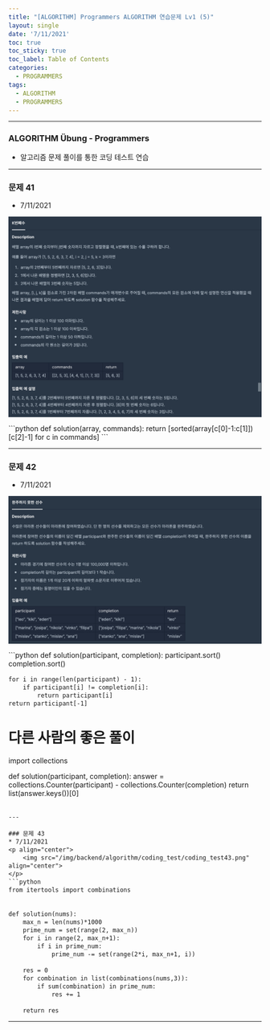 ```yaml
---
title: "[ALGORITHM] Programmers ALGORITHM 연습문제 Lv1 (5)"
layout: single
date: '7/11/2021'
toc: true
toc_sticky: true
toc_label: Table of Contents
categories:
  - PROGRAMMERS
tags:
  - ALGORITHM
  - PROGRAMMERS
---
```


---
### ALGORITHM Übung - Programmers
* 알고리즘 문제 풀이를 통한 코딩 테스트 연습

---

### 문제 41
* 7/11/2021
<p align="center">
    <img src="/img/backend/algorithm/coding_test/coding_test41.png" align="center">
</p>
```python
def solution(array, commands):
    return [sorted(array[c[0]-1:c[1]])[c[2]-1] for c in commands]
```

---

### 문제 42
* 7/11/2021
<p align="center">
    <img src="/img/backend/algorithm/coding_test/coding_test42.png" align="center">
</p>
```python
def solution(participant, completion):
    participant.sort()
    completion.sort()

    for i in range(len(participant) - 1):
        if participant[i] != completion[i]:
            return participant[i]
    return participant[-1]

# 다른 사람의 좋은 풀이
import collections


def solution(participant, completion):
    answer = collections.Counter(participant) - collections.Counter(completion)
    return list(answer.keys())[0]
```

---

### 문제 43
* 7/11/2021
<p align="center">
    <img src="/img/backend/algorithm/coding_test/coding_test43.png" align="center">
</p>
```python
from itertools import combinations


def solution(nums):
    max_n = len(nums)*1000
    prime_num = set(range(2, max_n))
    for i in range(2, max_n+1):
        if i in prime_num:
            prime_num -= set(range(2*i, max_n+1, i))

    res = 0
    for combination in list(combinations(nums,3)):
        if sum(combination) in prime_num:
            res += 1

    return res
```

---

